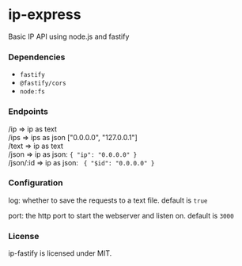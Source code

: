 # ip-express
Basic IP API using node.js and fastify
### Dependencies
- `fastify`
- `@fastify/cors`
- `node:fs`
### Endpoints
/ip => ip as text<br>
/ips => ips as json ["0.0.0.0", "127.0.0.1"]<br>
/text => ip as text<br>
/json => ip as json: `{ "ip": "0.0.0.0" }`<br>
/json/:id => ip as json: ` { "$id": "0.0.0.0" }`

### Configuration
log: whether to save the requests to a text file. default is `true`



port: the http port to start the webserver and listen on. default is `3000`

### License
ip-fastify is licensed under MIT.
